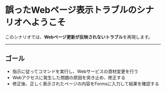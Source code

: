 # 誤ったWebページ表示トラブルのシナリオへようこそ

このシナリオでは、**Webページ更新が反映されないトラブル**を再現します。

---

## ゴール

- 指示に従ってコマンドを実行し、Webサービスの資材変更を行う
- Webアクセスに発生した問題の原因を突き止め、修正する
- 修正後、正しく表示されたページの内容をFormsに入力して結果を確認する
